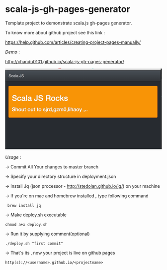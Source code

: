 scala-js-gh-pages-generator
===========================

Template project to demonstrate scala.js gh-pages generator.

To know more about github project see this link :

 https://help.github.com/articles/creating-project-pages-manually/



*Demo* :

http://chandu0101.github.io/scala-js-gh-pages-generator/

![AppDemo](/images/app.png?raw=true)


*Usage* :

 -> Commit All Your changes to master branch

 -> Specify your directory structure in deployment.json

 -> Install Jq (json processor - http://stedolan.github.io/jq/) on your machine

 -> If you're on mac and homebrew installed , type following command

 ```
  brew install jq
 ```

 -> Make deploy.sh executable

   ```
   chmod a+x deploy.sh
   ```

 -> Run it by supplying comment(optional)


   ```
   ./deploy.sh "first commit"
   ```

 -> That`s its , now your project is live on github pages

 ```
 http(s)://<username>.github.io/<projectname>
```